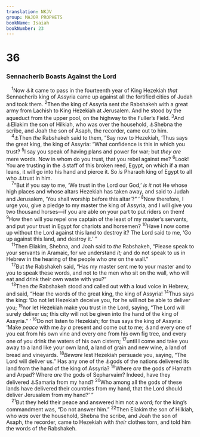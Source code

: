 ```yaml
---
translation: NKJV
group: MAJOR PROPHETS
bookName: Isaiah 
bookNumber: 23
---
```


<div class="title"><h1>36</h1><h3>Sennacherib Boasts Against the Lord</h3></div>
<span class="verse es_36_1"> <sup>1</sup>Now <a data-toggle="tooltip" data-placement="bottom" title="2 Kin. 18:13, 17; 2 Chr. 32:1">⚓</a>it came to pass in the fourteenth year of King Hezekiah <i>that</i> Sennacherib king of Assyria came up against all the fortified cities of Judah and took them. </span>
<span class="verse es_36_2"><sup>2</sup>Then the king of Assyria sent <i>the</i> Rabshakeh with a great army from Lachish to King Hezekiah at Jerusalem. And he stood by the aqueduct from the upper pool, on the highway to the Fuller’s Field. </span>
<span class="verse es_36_3"><sup>3</sup>And <a data-toggle="tooltip" data-placement="bottom" title="Is. 22:20">⚓</a>Eliakim the son of Hilkiah, who was over the household, <a data-toggle="tooltip" data-placement="bottom" title="Is. 22:15">⚓</a>Shebna the scribe, and Joah the son of Asaph, the recorder, came out to him.<br/></span>
<span class="verse es_36_4"> <sup>4</sup><a data-toggle="tooltip" data-placement="bottom" title="2 Kin. 18:19">⚓</a>Then <i>the</i> Rabshakeh said to them, “Say now to Hezekiah, ‘Thus says the great king, the king of Assyria: “What confidence is this in which you trust? </span>
<span class="verse es_36_5"><sup>5</sup>I say you speak of having plans and power for war; but <i>they</i> <i>are</i> mere words. Now in whom do you trust, that you rebel against me? </span>
<span class="verse es_36_6"><sup>6</sup>Look! You are trusting in the <a data-toggle="tooltip" data-placement="bottom" title="Ezek. 29:6">⚓</a>staff of this broken reed, Egypt, on which if a man leans, it will go into his hand and pierce it. So <i>is</i> Pharaoh king of Egypt to all who <a data-toggle="tooltip" data-placement="bottom" title="Ps. 146:3; Is. 30:3, 5, 7">⚓</a>trust in him.<br/></span>
<span class="verse es_36_7"> <sup>7</sup>“But if you say to me, ‘We trust in the Lord our God,’ <i>is</i> <i>it</i> not He whose high places and whose altars Hezekiah has taken away, and said to Judah and Jerusalem, ‘You shall worship before this altar’?” ’ </span>
<span class="verse es_36_8"><sup>8</sup>Now therefore, I urge you, give a pledge to my master the king of Assyria, and I will give you two thousand horses—if you are able on your part to put riders on them! </span>
<span class="verse es_36_9"><sup>9</sup>How then will you repel one captain of the least of my master’s servants, and put your trust in Egypt for chariots and horsemen? </span>
<span class="verse es_36_10"><sup>10</sup>Have I now come up without the Lord against this land to destroy it? The Lord said to me, ‘Go up against this land, and destroy it.’ ”<br/></span>
<span class="verse es_36_11"> <sup>11</sup>Then Eliakim, Shebna, and Joah said to <i>the</i> Rabshakeh, “Please speak to your servants in Aramaic, for we understand <i>it;</i> and do not speak to us in Hebrew in the hearing of the people who <i>are</i> on the wall.”<br/></span>
<span class="verse es_36_12"> <sup>12</sup>But <i>the</i> Rabshakeh said, “Has my master sent me to your master and to you to speak these words, and not to the men who sit on the wall, who will eat and drink their own waste with you?”<br/></span>
<span class="verse es_36_13"> <sup>13</sup>Then <i>the</i> Rabshakeh stood and called out with a loud voice in Hebrew, and said, “Hear the words of the great king, the king of Assyria! </span>
<span class="verse es_36_14"><sup>14</sup>Thus says the king: ‘Do not let Hezekiah deceive you, for he will not be able to deliver you; </span>
<span class="verse es_36_15"><sup>15</sup>nor let Hezekiah make you trust in the Lord, saying, “The Lord will surely deliver us; this city will not be given into the hand of the king of Assyria.” ’ </span>
<span class="verse es_36_16"><sup>16</sup>Do not listen to Hezekiah; for thus says the king of Assyria: ‘Make <i>peace</i> with me <i>by</i> <i>a</i> present and come out to me; <a data-toggle="tooltip" data-placement="bottom" title="1 Kin. 4:25; Mic. 4:4; Zech. 3:10">⚓</a>and every one of you eat from his own vine and every one from his own fig tree, and every one of you drink the waters of his own cistern; </span>
<span class="verse es_36_17"><sup>17</sup>until I come and take you away to a land like your own land, a land of grain and new wine, a land of bread and vineyards. </span>
<span class="verse es_36_18"><sup>18</sup><i>Beware</i> lest Hezekiah persuade you, saying, “The Lord will deliver us.” Has any one of the <a data-toggle="tooltip" data-placement="bottom" title="2 Kin. 19:12; Is. 37:12">⚓</a>gods of the nations delivered its land from the hand of the king of Assyria? </span>
<span class="verse es_36_19"><sup>19</sup>Where <i>are</i> the gods of Hamath and Arpad? Where <i>are</i> the gods of Sepharvaim? Indeed, have they delivered <a data-toggle="tooltip" data-placement="bottom" title="2 Kin. 17:6">⚓</a>Samaria from my hand? </span>
<span class="verse es_36_20"><sup>20</sup>Who among all the gods of these lands have delivered their countries from my hand, that the Lord should deliver Jerusalem from my hand?’ ”<br/></span>
<span class="verse es_36_21"> <sup>21</sup>But they held their peace and answered him not a word; for the king’s commandment was, “Do not answer him.” </span>
<span class="verse es_36_22"><sup>22</sup>Then Eliakim the son of Hilkiah, who <i>was</i> over the household, Shebna the scribe, and Joah the son of Asaph, the recorder, came to Hezekiah with <i>their</i> clothes torn, and told him the words of <i>the</i> Rabshakeh.<br/></span>

